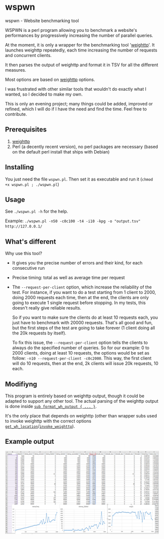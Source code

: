 # wspwn
wspwn - Website benchmarking tool

WSPWN is a perl program allowing you to benchmark a website's performances by progressively increasing the number of parallel queries.

At the moment, it is only a wrapper for the benchmarking tool '[weighttp](https://redmine.lighttpd.net/projects/weighttp/wiki)'. It launches weighttp repeatedly, each time increasing the number of requests and concurrent clients.

It then parses the output of weighttp and format it in TSV for all the different measures.

Most options are based on [weighttp](https://redmine.lighttpd.net/projects/weighttp/wiki) options.

I was frustrated with other similar tools that wouldn't do exactly what I wanted, so I decided to make my own.

This is only an evening project; many things could be added, improved or refined, which I will do if I have the need and find the time. Feel free to contribute.

## Prerequisites

1. [weighttp](https://redmine.lighttpd.net/projects/weighttp/wiki)
2. Perl (a decently recent version), no perl packages are necessary (based on the default perl install that ships with Debian)

## Installing

You just need the file ```wspwn.pl```. Then set it as executable and run it (```chmod +x wspwn.pl ; ./wspwn.pl```)

## Usage

See ```./wspwn.pl -h``` for the help.

Example: ```./wspwn.pl -n50 -c0c100 -t4 -i10 -kpg -o "output.tsv" http://127.0.0.1/```

## What's different

Why use this tool?

* It gives you the precise number of errors and their kind, for each consecutive run

* Precise timing: total as well as average time per request

* The ```--request-per-client``` option, which increase the reliability of the test. For instance, if you want to do a test starting from 1 client to 2000, doing 2000 requests each time, then at the end, the clients are only going to execute 1 single request before stopping. In my tests, this doesn't really give reliable results.
  
  So if you want to make sure the clients do at least 10 requests each, you just have to benchmark with 20000 requests. That's all good and fun, but the first steps of the test are going to take forever (1 client doing all the 20k requests by itself).
  
  To fix this issue, the ```--request-per-client``` option tells the clients to always do the specified number of queries. So for our example: 0 to 2000 clients, doing at least 10 requests, the options would be set as follow: ```-n10 --request-per-client -c0c2000```. This way, the first client will do 10 requests, then at the end, 2k clients will issue 20k requests, 10 each.

## Modifiyng

This program is entirely based on weighttp output, though it could be adapted to support any other tool.
The actual parsing of the weighttp output is done inside [```sub format_wh_output { ... }```](wspwn.pl#L142).

It's the only place that depends on weighttp (other than wrapper subs used to invoke weighttp with the correct options [```get_wh_location```](wspwn.pl#L105)/[```invoke_weighttp```](invoke_weighttp)).

## Example output

![Demo results](example-result.png?raw=true)
